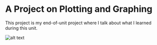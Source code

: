 # A Project on Plotting and Graphing
This project is my end-of-unit project where I talk about what I learned during this unit.

![alt text]( https://mathbitsnotebook.com/Algebra2/FunctionGraphs/LQFgraph1.gif)